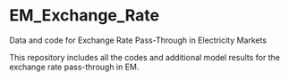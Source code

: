 # EM_Exchange_Rate
Data and code for Exchange Rate Pass-Through in Electricity Markets

This repository includes all the codes and additional model results for the exchange rate pass-through in EM.
